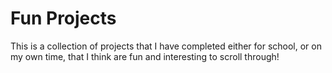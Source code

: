 # Fun Projects
This is a collection of projects that I have completed either for school, or on my own time, that I think are fun and interesting to scroll through!
